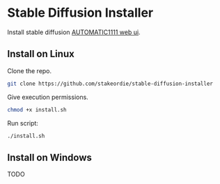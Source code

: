 # Stable Diffusion Installer

Install stable diffusion [AUTOMATIC1111 web ui](https://github.com/AUTOMATIC1111/stable-diffusion-webui).

## Install on Linux

Clone the repo.

```sh
git clone https://github.com/stakeordie/stable-diffusion-installer
```

Give execution permissions.

```sh
chmod +x install.sh
```

Run script:

```sh
./install.sh
```

## Install on Windows

TODO
